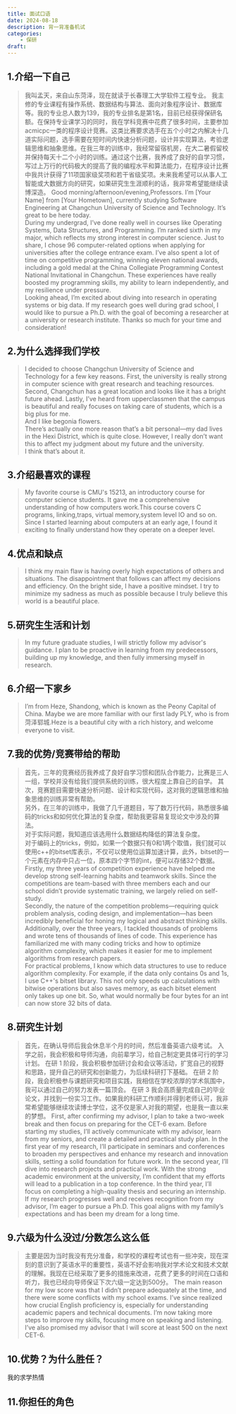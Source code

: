 ```yaml
---
title: 面试口语
date: 2024-08-18
description: 背一背准备机试
categories:
    - 保研
draft: 
---
```

## 1.介绍一下自己
>我叫孟天，来自山东菏泽，现在就读于长春理工大学软件工程专业。
我主修的专业课程有操作系统、数据结构与算法、面向对象程序设计、数据库等。我的专业总人数为139，我的专业排名是第1名，目前已经获得保研名额。在保持专业课学习的同时，我在学科竞赛中花费了很多时间，主要参加acmicpc一类的程序设计竞赛。这类比赛要求选手在五个小时之内解决十几道实际问题，选手需要在短时间内快速分析问题，设计并实现算法，考验逻辑思维和抽象思维。在我三年的训练中，我经常留宿机房，在大二暑假留校并保持每天十二个小时的训练。通过这个比赛，我养成了良好的自学习惯，写过上万行的代码极大的提高了我的编程水平和算法能力，在程序设计比赛中我共计获得了11项国家级奖项和若干省级奖项。未来我希望可以从事人工智能或大数据方向的研究，如果研究生生涯顺利的话，我非常希望能继续读博深造。
>Good morning/afternoon/evening,Professors. I’m [Your Name] from [Your Hometown], currently studying Software Engineering at Changchun University of Science and Technology. It’s great to be here today.\
During my undergrad, I’ve done really well in courses like Operating Systems, Data Structures, and Programming. I’m ranked sixth in my major, which reflects my strong interest in computer science. Just to share, I chose 96 computer-related options when applying for universities after the college entrance exam. I’ve also spent a lot of time on competitive programming, winning eleven national awards, including a gold medal at the China Collegiate Programming Contest National Invitational in Changchun. These experiences have really boosted my programming skills, my ability to learn independently, and my resilience under pressure.\
Looking ahead, I’m excited about diving into research in operating systems or big data. If my research goes well during grad school, I would like to pursue a Ph.D. with the goal of becoming a researcher at a university or research institute.
Thanks so much for your time and consideration!
## 2.为什么选择我们学校
>I decided to choose Changchun University of Science and Technology for a few key reasons. First, the university is really strong in computer science with great research and teaching resources. Second, Changchun has a great location and looks like it has a bright future ahead. Lastly, I’ve heard from upperclassmen that the campus is beautiful and really focuses on taking care of students, which is a big plus for me.\
And I like begonia flowers.\
There’s actually one more reason that’s a bit personal—my dad lives in the Hexi District, which is quite close. However, I really don’t want this to affect my judgment about my future and the university.\
I think that’s about it.
## 3.介绍最喜欢的课程
>My favorite course is CMU's 15213, an introductory course for computer science students. It gave me a comprehensive understanding of how computers work.This course covers C programs, linking,traps, virtual memory,system level IO and so on. Since I started learning about computers at an early age, I found it exciting to finally understand how they operate on a deeper level.
## 4.优点和缺点
>I think my main flaw is having overly high expectations of others and situations. The disappointment that follows can affect my decisions and efficiency. On the bright side, I have a positive mindset. I try to minimize my sadness as much as possible because I truly believe this world is a beautiful place.
## 5.研究生生活和计划
>In my future graduate studies, I will strictly follow my advisor's guidance. I plan to be proactive in learning from my predecessors, building up my knowledge, and then fully immersing myself in research.
## 6.介绍一下家乡
>I’m from Heze, Shandong, which is known as the Peony Capital of China. Maybe we are more familiar with our first lady PLY, who is from 菏泽郓城.Heze is a beautiful city with a rich history, and welcome everyone to visit. 
## 7.我的优势/竞赛带给的帮助
>首先，三年的竞赛经历我养成了良好自学习惯和团队合作能力，比赛是三人一组，学校并没有给我们提供系统的训练，很大程度上靠自己的自学。
其次，竞赛题目需要快速分析问题、设计和实现代码，这对我的逻辑思维和抽象思维的训练非常有帮助。\
另外，在三年的训练中，我做了几千道题目，写了数万行代码，熟悉很多编码的tricks和如何优化算法的复杂度，帮助我更容易复现论文中涉及的算法。\
对于实际问题，我知道应该选用什么数据结构降低的算法复杂度。\
对于编码上的tricks，例如，如果一个数据只有0和1两个取值，我们就可以使用c++的bitset库表示，不仅可以使用位运算加速计算，此外，bitset的一个元素在内存中只占一位，原本四个字节的int，便可以存储32个数据。
>  Firstly, my three years of competition experience have helped me develop strong self-learning habits and teamwork skills. Since the competitions are team-based with three members each and our school didn’t provide systematic training, we largely relied on self-study.\
Secondly, the nature of the competition problems—requiring quick problem analysis, coding design, and implementation—has been incredibly beneficial for honing my logical and abstract thinking skills.   \
Additionally, over the three years, I tackled thousands of problems and wrote tens of thousands of lines of code. This experience has familiarized me with many coding tricks and how to optimize algorithm complexity, which makes it easier for me to implement algorithms from research papers.\
For practical problems, I know which data structures to use to reduce algorithm complexity. For example, if the data only contains 0s and 1s, I use C++'s bitset library. This not only speeds up calculations with bitwise operations but also saves memory, as each bitset element only takes up one bit. So, what would normally be four bytes for an int can now store 32 bits of data.
## 8.研究生计划
>首先，在确认导师后我会休息半个月的时间，然后准备英语六级考试。
入学之前，我会积极和导师沟通，向前辈学习，给自己制定更具体可行的学习计划。
在研 1 阶段，我会积极参加研讨会和会议等活动，扩宽自己的视野和思路，提升自己的研究和创新能力，为后续科研打下基础。
在研 2 阶段，我会积极参与课题研究和项目实践，我相信在学校浓厚的学术氛围中，我可以通过自己的努力发表一篇顶会。
在研 3 我会高质量完成自己的毕业论文，并找到一份实习工作。如果我的科研工作顺利并得到老师认可，我非常希望能够继续攻读博士学位，这不仅是家人对我的期望，也是我一直以来的梦想。
>First, after confirming my advisor, I plan to take a two-week break and then focus on preparing for the CET-6 exam.
Before starting my studies, I’ll actively communicate with my advisor, learn from my seniors, and create a detailed and practical study plan.
In the first year of my research, I’ll participate in seminars and conferences to broaden my perspectives and enhance my research and innovation skills, setting a solid foundation for future work.
In the second year, I’ll dive into research projects and practical work. With the strong academic environment at the university, I’m confident that my efforts will lead to a publication in a top conference.
In the third year, I’ll focus on completing a high-quality thesis and securing an internship. If my research progresses well and receives recognition from my advisor, I’m eager to pursue a Ph.D. This goal aligns with my family’s expectations and has been my dream for a long time.
## 9.六级为什么没过/分数怎么这么低
>主要是因为当时我没有充分准备，和学校的课程考试也有一些冲突，现在深刻的意识到了英语水平的重要性，英语不好会影响我对学术论文和技术文献的理解。我现在已经采取了更多的措施来改进，花费了更多的时间在口语和听力，我也已经向导师保证下次六级一定达到500分。
>The main reason for my low score was that I didn’t prepare adequately at the time, and there were some conflicts with my school exams. I’ve since realized how crucial English proficiency is, especially for understanding academic papers and technical documents. I’m now taking more steps to improve my skills, focusing more on speaking and listening. I’ve also promised my advisor that I will score at least 500 on the next CET-6.
## 10.优势？为什么胜任？
我的求学热情
## 11.你担任的角色